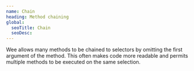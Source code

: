 ```yaml
---
name: Chain
heading: Method chaining
global:
  seoTitle: Chain
  seoDesc:
---
```


Wee allows many methods to be chained to selectors by omitting the first argument of the method. This often makes code more readable and permits multiple methods to be executed on the same selection.